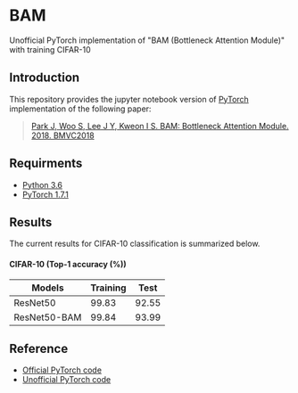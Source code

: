 # BAM
Unofficial PyTorch implementation of "BAM (Bottleneck Attention Module)" with training CIFAR-10 

## Introduction
This repository provides the jupyter notebook version of [PyTorch](https://pytorch.org/) implementation of the following paper:
> [Park J, Woo S, Lee J Y, Kweon I S. BAM: Bottleneck Attention Module. 2018. BMVC2018](https://arxiv.org/pdf/1807.06514.pdf)

## Requirments
* [Python 3.6](https://www.continuum.io/downloads)
* [PyTorch 1.7.1](http://pytorch.org/)

## Results
The current results for CIFAR-10 classification is summarized below.

#### CIFAR-10 (Top-1 accuracy (%))
Models         | Training          | Test              |
-------------  | ----------------- | ----------------- |
ResNet50       | 99.83             | 92.55             |
ResNet50-BAM   | 99.84             | 93.99             |

## Reference
* [Official PyTorch code](https://github.com/Jongchan/attention-module)
* [Unofficial PyTorch code](https://github.com/asdf2kr/BAM-CBAM-pytorch)
